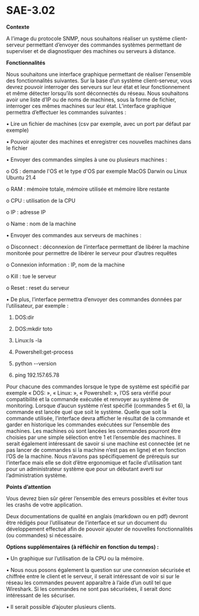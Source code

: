 # SAE-3.02
 
**Contexte**

A l’image du protocole SNMP, nous souhaitons réaliser un système client-serveur permettant
d’envoyer des commandes systèmes permettant de superviser et de diagnostiquer des
machines ou serveurs à distance.

**Fonctionnalités**

Nous souhaitons une interface graphique permettant de réaliser l’ensemble des
fonctionnalités suivantes. Sur la base d’un système client-serveur, vous devrez pouvoir
interroger des serveurs sur leur état et leur fonctionnement et même détecter lorsqu’ils sont
déconnectés du réseau. Nous souhaitons avoir une liste d’IP ou de noms de machines, sous la
forme de fichier, interroger ces mêmes machines sur leur état.
L’interface graphique permettra d’effectuer les commandes suivantes :

 • Lire un fichier de machines (csv par exemple, avec un port par défaut par exemple)
 
 • Pouvoir ajouter des machines et enregistrer ces nouvelles machines dans le fichier
 
 • Envoyer des commandes simples à une ou plusieurs machines :
 

  o OS : demande l'OS et le type d'OS par exemple MacOS Darwin ou Linux Ubuntu 21.4
  
  o RAM : mémoire totale, mémoire utilisée et mémoire libre restante
  
  o CPU : utilisation de la CPU
  
  o IP : adresse IP
  
  o Name : nom de la machine
  
 • Envoyer des commandes aux serveurs de machines :
 
  o Disconnect : déconnexion de l’interface permettant de libérer la machine monitorée pour permettre de libérer le serveur pour d’autres requêtes
  
  o Connexion information : IP, nom de la machine
  
  o Kill : tue le serveur
  
  o Reset : reset du serveur
  
 • De plus, l’interface permettra d’envoyer des commandes données par l’utilisateur, par exemple :
 
  1. DOS:dir
  
  2. DOS:mkdir toto
  
  3. Linux:ls -la
  
  4. Powershell:get-process
  
  5. python --version
  
  6. ping 192.157.65.78

Pour chacune des commandes lorsque le type de système est spécifié par exemple « DOS: », « Linux: », « Powershell: », l’OS sera vérifié pour compatibilité et la commande exécutée et renvoyer au système de monitoring. Lorsque d’aucun système n’est spécifié (commandes 5 et 6), la commande est lancée quel que soit le système.
Quelle que soit la commande utilisée, l’interface devra afficher le résultat de la commande et garder en historique les commandes exécutées sur l’ensemble des machines. Les machines où sont lancées les commandes pourront être choisies par une simple sélection entre 1 et l’ensemble des machines. Il serait également intéressant de savoir si une machine est connectée (et ne pas lancer de commandes si la machine n’est pas en ligne) et en fonction l’OS de la machine.
Nous n’avons pas spécifiquement de prérequis sur l’interface mais elle se doit d’être ergonomique et facile d’utilisation tant pour un administrateur système que pour un débutant averti sur l’administration système.

**Points d’attention**

Vous devrez bien sûr gérer l’ensemble des erreurs possibles et éviter tous les crashs de votre
application.

Deux documentations de qualité en anglais (markdown ou en pdf) devront être rédigés pour
l’utilisateur de l’interface et sur un document du développement effectué afin de pouvoir
ajouter de nouvelles fonctionnalités (ou commandes) si nécessaire.

**Options supplémentaires (à réfléchir en fonction du temps) :**

• Un graphique sur l’utilisation de la CPU ou la mémoire.

• Nous nous posons également la question sur une connexion sécurisée et chiffrée entre
le client et le serveur, il serait intéressant de voir si sur le réseau les commandes
peuvent apparaître à l’aide d’un outil tel que Wireshark. Si les commandes ne sont pas
sécurisées, il serait donc intéressant de les sécuriser.

• Il serait possible d’ajouter plusieurs clients.
